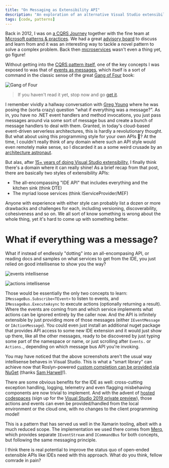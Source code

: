 ```yaml
---
title: "On Messaging as Extensibility API"
description: "An exploration of an alternative Visual Studio extensibility programming style where everything is a message"
tags: [code, patterns]
---
```


Back in 2012, I was on [a CQRS Journey](http://cqrsjourney.github.io/) together with the fine team at [Microsoft patterns & practices](https://github.com/mspnp). We had a great [advisory board](http://cqrsjourney.github.io/advisors/members/) to discuss and learn from and it was an interesting way to tackle a novel pattern to solve a complex problem. Back then [microservices](https://www.martinfowler.com/microservices/) wasn't even a thing yet, go figure!

Without getting into the [CQRS pattern itself](https://martinfowler.com/bliki/CQRS.html), one of the key concepts I was exposed to was that of [events as messages](https://martinfowler.com/eaaDev/EventNarrative.html), which itself is a sort of command in the classic sense of the great [Gang of Four](http://www.amazon.com/exec/obidos/tg/detail/-/0201633612) book:

![Gang of Four](https://www.cazzulino.com/img/gof.png)
> If you haven't read it yet, stop now and go [get it](http://www.amazon.com/exec/obidos/tg/detail/-/0201633612).

I remember vividly a hallway conversation with [Greg Young](https://twitter.com/gregyoung) where he was posing the (sorta crazy) question "what if everything was a message?". As in, you have no .NET event handlers and method invocations, you just pass messages around via some sort of message bus and create a bunch of message handlers to deal with them. Granted, in today's cloud-based event-driven serverless architectures, this is hardly a revolutionary thought. But what about using this programming style for your own APIs 🤔? At the time, I couldn't really think of any domain where such an API style would even remotely make sense, so I discarded it as a some weird crusade by an [architecture astronaut](https://www.joelonsoftware.com/2001/04/21/dont-let-architecture-astronauts-scare-you/).

But alas, after [15+ years of doing Visual Studio extensibility](https://www.cazzulino.com/on-vs-extensibility.html), I finally think there's a domain where it can really shine! As a brief recap from that post, there are basically two styles of extensibility APIs:

* The all-encompassing "IDE API" that includes everything and the kitchen sink (think DTE)
* The myriad loose services (think IServiceProvider/MEF)

Anyone with experience with either style can probably list a dozen or more drawbacks and challenges for each, including versioning, discoverability, cohesiveness and so on. We all sort of know something is wrong about the whole thing, yet it's hard to come up with something better.

# What if everything was a message?

What if instead of endlessly "dotting" into an all-encompasing API, or reading docs and samples on what services to get from the IDE, you just relied on good intellisense to show you the way?

![events intellisense](https://www.cazzulino.com/img/extensibility-events.png)

![actions intellisense](https://www.cazzulino.com/img/extensibility-actions.png)

Those would be essentially the only two concepts to learn: `IMessageBus.Subscribe<TEvent>` to listen to events, and `IMessageBus.ExecuteAsync` to execute actions (optionally returning a result). Where the events are coming from and which service implements what actions can be ignored entirely by the caller now. And the API is infinitely extensible by just providing more of those messages (either `IEventMessage` or `IActionMessage`). You could even just install an additional nuget package that provides API access to some new IDE extension and it would just show up there, like all the other messages, ready to be discovered by just typing some part of the namespace or name, or just scrolling after `Events.` or `Actions.`, depending on which message bus API you're invoking.

You may have noticed that the above screenshots aren't the usual way intellisense behaves in Visual Studio. This is what a "smart library" can achieve now that Roslyn-powered [custom completion can be provided via NuGet](https://github.com/dotnet/roslyn/issues/30270) (thanks [Sam Harwell](https://twitter.com/samharwell)!).

There are some obvious benefits for the IDE as well: cross-cutting exception handling, logging, telemetry and even flagging misbehaving components are now trivial to implement. And with the advent of [hosted codespaces](https://devblogs.microsoft.com/visualstudio/introducing-visual-studio-codespaces/) (sign up for the [Visual Studio 2019 private preview](https://visualstudio.microsoft.com/vs/private-preview/)), those actions and events can even be provided/handled from the local environment or the cloud one, with no changes to the client programming model!

This is a pattern that has served us well in the Xamarin tooling, albeit with a much reduced scope. The implementation we used there comes from [Merq](https://github.com/MobileEssentials/Merq), which provides separate `IEventStream` and `ICommandBus` for both concepts, but following the same messaging principle.

I think there is real potential to improve the status quo of open-ended extensible APIs like IDEs need with this approach. What do you think, fellow comrade in pain?